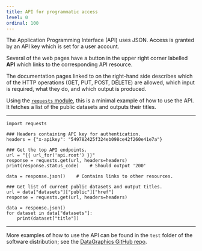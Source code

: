 ```yaml
---
title: API for programmatic access
level: 0
ordinal: 100
---
```


The Application Programming Interface (API) uses JSON. Access is
granted by an API key which is set for a user account.

Several of the web pages have a button in the upper right corner
labelled **API** which links to the corresponding API resource.

The documentation pages linked to on the right-hand side describes
which of the HTTP operations (GET, PUT, POST, DELETE) are allowed,
which input is required, what they do, and which output is produced.

Using the [`requests` module](https://requests.readthedocs.io/en/master/),
this is a minimal example of how to use the API. It fetches a list
of the public datasets and outputs their titles.

<hr>

```
import requests

### Headers containing API key for authentication.
headers = {"x-apikey": "549782425f324eb098ce42f260e41e7a"}

### Get the top API endpoints.
url = "{{ url_for('api.root') }}"
response = requests.get(url, headers=headers)
print(response.status_code)    # Should output '200'

data = response.json()    # Contains links to other resources.

### Get list of current public datasets and output titles.
url = data["datasets"]["public"]["href"]
response = requests.get(url, headers=headers)

data = response.json()
for dataset in data["datasets"]:
    print(dataset["title"])
```

<hr>

More examples of how to use the API can be found in the `test` folder
of the software distribution; see the
[DataGraphics GitHub repo](https://github.com/pekrau/DataGraphics/tree/devel/test).
